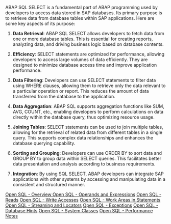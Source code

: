 ABAP SQL SELECT is a fundamental part of ABAP programming used by developers to access data stored in SAP databases. Its primary purpose is to retrieve data from database tables within SAP applications. Here are some key aspects of its purpose:

1. **Data Retrieval**: ABAP SQL SELECT allows developers to fetch data from one or more database tables. This is essential for creating reports, analyzing data, and driving business logic based on database contents.
    
2. **Efficiency**: SELECT statements are optimized for performance, allowing developers to access large volumes of data efficiently. They are designed to minimize database access time and improve application performance.
    
3. **Data Filtering**: Developers can use SELECT statements to filter data using WHERE clauses, allowing them to retrieve only the data relevant to a particular operation or report. This reduces the amount of data transferred from the database to the application.
    
4. **Data Aggregation**: ABAP SQL supports aggregation functions like SUM, AVG, COUNT, etc., enabling developers to perform calculations on data directly within the database query, thus optimizing resource usage.
    
5. **Joining Tables**: SELECT statements can be used to join multiple tables, allowing for the retrieval of related data from different tables in a single query. This supports complex data relationships and enhances the database querying capability.
    
6. **Sorting and Grouping**: Developers can use ORDER BY to sort data and GROUP BY to group data within SELECT queries. This facilitates better data presentation and analysis according to business requirements.
    
7. **Integration**: By using SQL SELECT, ABAP developers can integrate SAP applications with other systems by accessing and manipulating data in a consistent and structured manner.


[Open SQL - Overview ](https://help.sap.com/doc/abapdocu_752_index_htm/7.52/en-us/abenopen_sql_oview.htm)
[Open SQL - Operands and Expressions](https://help.sap.com/doc/abapdocu_752_index_htm/7.52/en-us/abenopen_sql_operands.htm)
[Open SQL - Reads](https://help.sap.com/doc/abapdocu_752_index_htm/7.52/en-us/abenopen_sql_reading.htm)
[Open SQL - Write Accesses](https://help.sap.com/doc/abapdocu_752_index_htm/7.52/en-us/abenopen_sql_writing.htm)
[Open SQL - Work Areas in Statements](https://help.sap.com/doc/abapdocu_752_index_htm/7.52/en-us/abenopen_sql_wa.htm)
[Open SQL - Streaming and Locators](https://help.sap.com/doc/abapdocu_752_index_htm/7.52/en-us/abenstreams_locators.htm)
[Open SQL - Exceptions](https://help.sap.com/doc/abapdocu_752_index_htm/7.52/en-us/abenopensql_exceptions.htm)
[Open SQL - Database Hints](https://help.sap.com/doc/abapdocu_752_index_htm/7.52/en-us/abenosql_db_hints.htm)
[Open SQL - System Classes](https://help.sap.com/doc/abapdocu_752_index_htm/7.52/en-us/abencl_osql.htm)
[Open SQL - Performance Notes](https://help.sap.com/doc/abapdocu_752_index_htm/7.52/en-us/abenopen_sql_perfo.htm)
